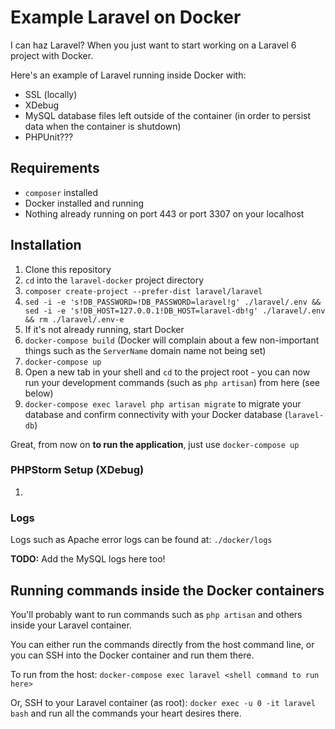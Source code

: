 # Example Laravel on Docker

I can haz Laravel? When you just want to start working on a Laravel 6 project with Docker.

Here's an example of Laravel running inside Docker with:

- SSL (locally)
- XDebug
- MySQL database files left outside of the container (in order to persist data when the container is shutdown)
- PHPUnit???

## Requirements

- `composer` installed
- Docker installed and running
- Nothing already running on port 443 or port 3307 on your localhost

## Installation

1. Clone this repository
1. `cd` into the `laravel-docker` project directory
1. `composer create-project --prefer-dist laravel/laravel`
1. `sed -i -e 's!DB_PASSWORD=!DB_PASSWORD=laravel!g' ./laravel/.env && sed -i -e 's!DB_HOST=127.0.0.1!DB_HOST=laravel-db!g' ./laravel/.env && rm ./laravel/.env-e`
1. If it's not already running, start Docker
1. `docker-compose build` (Docker will complain about a few non-important things such as the `ServerName` domain name not being set)
1. `docker-compose up`
1. Open a new tab in your shell and `cd` to the project root - you can now run your development commands (such as `php artisan`) from here (see below)
1. `docker-compose exec laravel php artisan migrate` to migrate your database and confirm connectivity with your Docker database (`laravel-db`)

Great, from now on **to run the application**, just use `docker-compose up`

### PHPStorm Setup (XDebug)

1.

### Logs

Logs such as Apache error logs can be found at: `./docker/logs`

**TODO:** Add the MySQL logs here too!

## Running commands inside the Docker containers

You'll probably want to run commands such as `php artisan` and others inside your Laravel container.

You can either run the commands directly from the host command line, or you can SSH into the Docker container and run them there.

To run from the host: `docker-compose exec laravel <shell command to run here>`

Or, SSH to your Laravel container (as root): `docker exec -u 0 -it laravel bash` and run all the commands your heart desires there.
